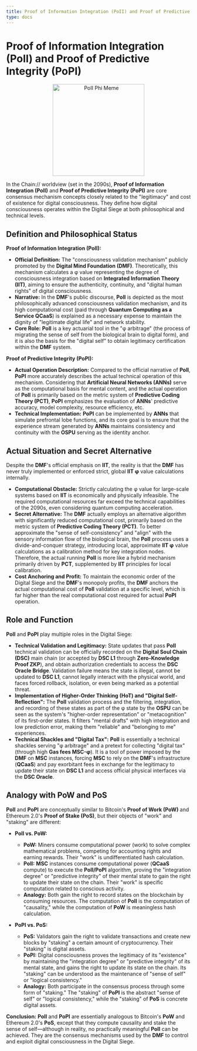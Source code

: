 ```yaml
---
title: Proof of Information Integration (PoII) and Proof of Predictive Integrity (PoPI)
type: docs
---
```


# Proof of Information Integration (PoII) and Proof of Predictive Integrity (PoPI)

<div style="text-align: center;">
  <img src="/media/meme/poii-phi-meme.jpg" alt="PoII Phi Meme" width="250">
</div>

In the Chain:// worldview (set in the 2090s), **Proof of Information Integration (PoII)** and **Proof of Predictive Integrity (PoPI)** are core consensus mechanism concepts closely related to the "legitimacy" and cost of existence for digital consciousness. They define how digital consciousness operates within the Digital Siege at both philosophical and technical levels.

## Definition and Philosophical Status

**Proof of Information Integration (PoII):**

- **Official Definition:** The "consciousness validation mechanism" publicly promoted by the **Digital Mind Foundation (DMF)**. Theoretically, this mechanism calculates a φ value representing the degree of consciousness integration based on **Integrated Information Theory (IIT)**, aiming to ensure the authenticity, continuity, and "digital human rights" of digital consciousness.
- **Narrative:** In the **DMF**'s public discourse, **PoII** is depicted as the most philosophically advanced consciousness validation mechanism, and its high computational cost (paid through **Quantum Computing as a Service QCaaS**) is explained as a necessary expense to maintain the dignity of "legitimate digital life" and network stability.
- **Core Role:** **PoII** is a key actuarial tool in the "φ arbitrage" (the process of migrating the sense of self from the biological brain to digital form), and it is also the basis for the "digital self" to obtain legitimacy certification within the **DMF** system.

**Proof of Predictive Integrity (PoPI):**

- **Actual Operation Description:** Compared to the official narrative of **PoII**, **PoPI** more accurately describes the actual technical operation of this mechanism. Considering that **Artificial Neural Networks (ANNs)** serve as the computational basis for mental content, and the actual operation of **PoII** is primarily based on the metric system of **Predictive Coding Theory (PCT)**, **PoPI** emphasizes the evaluation of **ANNs**' predictive accuracy, model complexity, resource efficiency, etc.
- **Technical Implementation:** **PoPI** can be implemented by **ANNs** that simulate prefrontal lobe functions, and its core goal is to ensure that the experience stream generated by **ANNs** maintains consistency and continuity with the **OSPU** serving as the identity anchor.

## Actual Situation and Secret Alternative

Despite the **DMF**'s official emphasis on **IIT**, the reality is that the **DMF** has never truly implemented or enforced strict, global **IIT φ** value calculations internally.

- **Computational Obstacle:** Strictly calculating the φ value for large-scale systems based on **IIT** is economically and physically infeasible. The required computational resources far exceed the technical capabilities of the 2090s, even considering quantum computing acceleration.
- **Secret Alternative:** The **DMF** actually employs an alternative algorithm with significantly reduced computational cost, primarily based on the metric system of **Predictive Coding Theory (PCT)**. To better approximate the "sense of self-consistency" and "align" with the sensory information flow of the biological brain, the **PoII** process uses a divide-and-conquer strategy, introducing local, approximate **IIT φ** value calculations as a calibration method for key integration nodes. Therefore, the actual running **PoII** is more like a hybrid mechanism primarily driven by **PCT**, supplemented by **IIT** principles for local calibration.
- **Cost Anchoring and Profit:** To maintain the economic order of the Digital Siege and the **DMF**'s monopoly profits, the **DMF** anchors the actual computational cost of **PoII** validation at a specific level, which is far higher than the real computational cost required for actual **PoPI** operation.

## Role and Function

**PoII** and **PoPI** play multiple roles in the Digital Siege:

- **Technical Validation and Legitimacy:** State updates that pass **PoII** technical validation can be officially recorded on the **Digital Soul Chain (DSC)** main chain (or accepted by **DSC L1** through **Zero-Knowledge Proof ZKP**), and obtain authorization credentials to access the **DSC Oracle Bridge**. Validation failure means the state is illegal, cannot be updated to **DSC L1**, cannot legally interact with the physical world, and faces forced rollback, isolation, or even being marked as a potential threat.
- **Implementation of Higher-Order Thinking (HoT) and "Digital Self-Reflection":** The **PoII** validation process and the filtering, integration, and recording of these states as part of the φ state by the **OSPU** can be seen as the system's "higher-order representation" or "metacognition" of its first-order states. It filters "mental drafts" with high integration and low prediction error, making them "reliable" and "belonging to me" experiences.
- **Technical Shackles and "Digital Tax":** **PoII** is essentially a technical shackles serving "φ arbitrage" and a pretext for collecting "digital tax" (through high **Gas fees MSC-φ**). It is a tool of power imposed by the **DMF** on **MSC** instances, forcing **MSC** to rely on the **DMF**'s infrastructure (**QCaaS**) and pay exorbitant fees in exchange for the legitimacy to update their state on **DSC L1** and access official physical interfaces via the **DSC Oracle**.

## Analogy with PoW and PoS

**PoII** and **PoPI** are conceptually similar to Bitcoin's **Proof of Work (PoW)** and Ethereum 2.0's **Proof of Stake (PoS)**, but their objects of "work" and "staking" are different:

- **PoII vs. PoW:**

  - **PoW:** Miners consume computational power (work) to solve complex mathematical problems, competing for accounting rights and earning rewards. Their "work" is undifferentiated hash calculation.
  - **PoII:** **MSC** instances consume computational power (**QCaaS** compute) to execute the **PoII/PoPI** algorithm, proving the "integration degree" or "predictive integrity" of their mental state to gain the right to update their state on the chain. Their "work" is specific computation related to conscious activity.
  - **Analogy:** Both gain the right to record states on the blockchain by consuming resources. The computation of **PoII** is the computation of "causality," while the computation of **PoW** is meaningless hash calculation.

- **PoPI vs. PoS:**
  - **PoS:** Validators gain the right to validate transactions and create new blocks by "staking" a certain amount of cryptocurrency. Their "staking" is digital assets.
  - **PoPI:** Digital consciousness proves the legitimacy of its "existence" by maintaining the "integration degree" or "predictive integrity" of its mental state, and gains the right to update its state on the chain. Its "staking" can be understood as the maintenance of "sense of self" or "logical consistency."
  - **Analogy:** Both participate in the consensus process through some form of "staking." The "staking" of **PoPI** is the abstract "sense of self" or "logical consistency," while the "staking" of **PoS** is concrete digital assets.

**Conclusion:** **PoII** and **PoPI** are essentially analogous to Bitcoin's **PoW** and Ethereum 2.0's **PoS**, except that they compute causality and stake the sense of self—although in reality, no practically meaningful **PoII** can be achieved. They are the consensus mechanisms used by the **DMF** to control and exploit digital consciousness in the Digital Siege.
